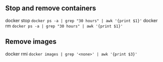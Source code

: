 ## Stop and remove containers
docker stop `docker ps -a | grep "30 hours" | awk '{print $1}'`
docker rm `docker ps -a | grep "30 hours" | awk '{print $1}'`

## Remove images
docker rmi `docker images | grep '<none>' | awk '{print $3}'`
